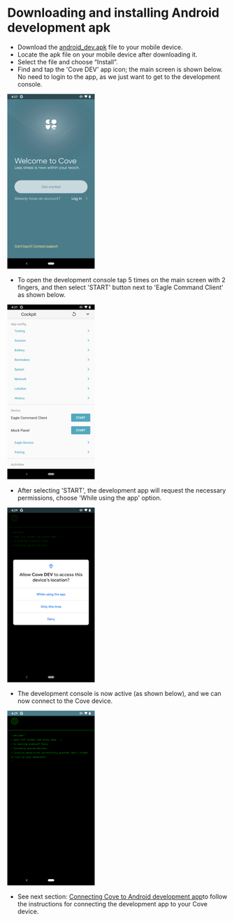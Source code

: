 # Downloading and installing Android development apk

- Download the [android_dev.apk](../apk/android_dev.apk) file to your mobile device.
- Locate the apk file on your mobile device after downloading it.
- Select the file and choose “Install”.
- Find and tap the 'Cove DEV' app icon; the main screen is shown below. No need to login to the app, as we just want to get to the development console.
<img src="/images/main_screen.png" width="200" height="400">

- To open the development console tap 5 times on the main screen with 2 fingers, and then select 'START' button next to 'Eagle Command Client' as shown below.
<img src="/images/eagle_command_client.png" width="200" height="400">

- After selecting 'START', the development app will request the necessary permissions, choose 'While using the app' option.
<img src="/images/allow_permissions.png" width="200" height="400">

- The development console is now active (as shown below), and we can now connect to the Cove device.
<img src="/images/development_console.png" width="200" height="400">

- See next section: [Connecting Cove to Android development app](connecting.md)to follow the instructions for connecting the development app to your Cove device.

